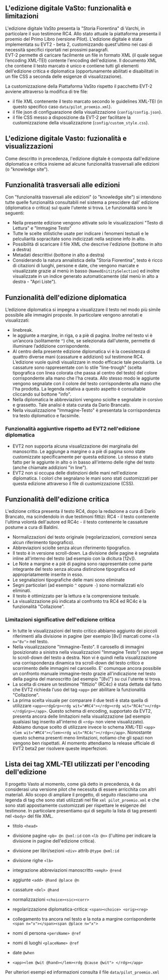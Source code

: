 ## L'edizione digitale VaSto: funzionalità e limitazioni 

L'edizione digitale VaSto presenta la "Storia Fiorentina" di Varchi, in particolare il suo testimone RC4. Allo stato attuale la piattaforma presenta il proemio del Primo Libro (versione Pilot).
L'edizione digitale è stata implementata su EVT2 - beta 2, customizzando quest'ultimo nei casi di necessità specifici riportati nei prossimi paragrafi.   
EVT-2 permette di caricare facilmente un file in formato XML (il quale segue l’encoding XML-TEI) contente l'encoding dell'edizione. Il documento XML che contiene il testo marcato è unico e contiene tutti gli elementi dell'edizione critica e diplomatica (opportunamente abilitati e disabilitati in un file CSS a seconda delle esigenze di visualizzazione).

La customizzazione della Piattaforma VaSto rispetto il pacchetto EVT-2 avviene attraverso la modifica di tre file: 
- il file XML contenente il testo marcato secondo le guidelines XML-TEI (in questo specifico caso ```data/pilot_proemio.xml```).
- il file json di configuarazione della visualizzazione (```config/config.json```).
- il file CSS messo a disposizione da EVT-2 per facilitare la customizzazione della visualizzazione (```config/custom_style.css```).

## L'edizione digitale Vasto: fuzionalità e visualizzazioni

Come descritto in precedenza, l'edizione digitale è composta dall'edizione diplomatica e critica insieme ad alcune funzionalità trasversali alle edizioni (o "knowledge site"). 


## Funzionalità trasversali alle edizioni
Con "funzionalità trasversali alle edizioni" (o "knowledge site") si intendono tutte quelle funzionalità consultabili nel sistema a prescidere dall' edizione (diplomatica o critica) sul quale l'utente si trova. Le funzionalità sono le seguenti:

* Nella presente edizione vengono attivate solo le visualizzazioni "Testo di Lettura" e "Immagine Testo"
*	Tutte le scelte stilistiche usate per indicare i fenomeni testuali e le pelculiarità sopracitate sono indicizzati nella sezione info in alto.
* Possibilità di scaricare il file XML che descrive l'edizione (bottone in alto a destra)
* Metadati descrittivi (bottone in alto a destra)
* Considerando la natura annalistica della "Storia Fiorentina", testo è ricco di citazioni di luoghi, persone e date, che vengono marcate e visualizzate grazie al menù in basso (```NamedEnititySelection```) ed inoltre visualizzate in un indice generato automaticamente (dal menù in alto a destra - "Apri Liste").

## Funzionalità dell'edizione diplomatica

L’edizione diplomatica si impegna a visualizzare il testo nel modo più simile possibile alle immagini proposte.
In particolare vengono annotati e visualizzati: 
* linebreak.
* le aggiunte a margine, in riga, o a piè di pagina. Inoltre nel testo vi è un’ancora (solitamente ```^```) che, se selezionata dall'utente, permette di illuminare l’addizione corrispondente. 
* Al centro della presente edizione diplomatica vi è la coesistenza di quattro diverse mani (cassature e addizioni) sul testimone RC4. L’edizione vuole quindi visualizzare in modo efficacie tale peculiarità. Le cassature sono rappresentate con  lo stile "line-trough" (scelta tipografica con linea colorata che passa al centro del testo) del colore corrispondente alla mano che l'ha creata. Allo stesso modo le aggiunte vengono segnalate con il colore del testo corrispondente alla mano che l'ha prodotta. La legenda relativa a questo aspetto è consultable cliccando sul bottone "info".
* Nella diplomatica le abbreviazioni vengono sciolte e segnalate in corsivo e grassetto. Tale analisi è stata curata da Dario Brancato. 
* Nella visualizzazione "Immagine-Testo" è presentata la corrispondenza tra testo diplomatico e facsimile. 

### Funzionalità aggiuntive rispetto ad EVT2 nell'edizione diplomatica 
* EVT2 non supporta alcuna visualizzazione dei marginalia del manoscritto. Le aggiunge a margine o a piè di pagina sono state customizzate specificamente per questa edizione. Lo stesso è stato fatto per le aggiunte in alto o in basso all'interno delle righe del testo (anche chiamate addizioni "in line"). 
* EVT2 non si occupa delle distinzioni delle mani nell'edizione diplomatica. I colori che segnalano le mani sono stati customizzati per questa edizione attraverso il file di customizzazione (CSS).   

## Funzionalità dell'edizione critica 

L'edizione critica presenta il testo RC4, dopo la redazione a cura di Dario Brancato, ma scindendolo in due testimoni fittizi: RC4 - il testo contenente l'ultima volontà dell'autore ed RC4c - il testo contenente le cassature postume a cura di Baldini.  
* Normalizzazioni del testo originale (regolarizzazioni, correzioni senza alcun riferimento tipografico).
* Abbreviazioni sciolte senza alcun riferimento tipografico.
* Il testo è in versione scroll-down. La divisione delle pagine è segnalata inline all'interno del testo (ad esempio con la dicitura [12v]).
* Le Note a margine e a piè di pagina sono rappresentate come parte integrante del testo senza alcuna distinzione tipografica ed appropriatamente inserite in esso. 
* Le segnalazioni tipografiche delle mani sono eliminate 
* Segni particolari (ad esempio ```^``` oppure ```-```) sono normalizzati e/o eliminati.
* Il testo è ottimizzato per la lettura e la comprensione testuale.
* La visualizzazione più indicata al confronto tra RC4 ed RC4c è la funzionalità "Collazione".

### Limitazioni significative dell'edizione critica 
* In tutte le visualizzazioni del testo critico abbiamo aggiunto dei piccoli riferimenti alla divisione in pagine (per esempio [8v]) marcati come ```<lb n="8v">``` nel testo. 
* Nella visualizzazione "Immagine-Testo". Il carosello di immagini (posizionato a sinistra nella visualizzazioni "Immagine Testo") non segue lo scroll-down del testo a destra. Non vi è quindi nella visualizzazione una corrispondenza dinamica tra scroll-down del testo critico e scorrimento delle immagini nel carosello. E' comunque ancora possibile un confronto manuale immagine-testo grazie all'indicazione nel testo della pagina del manoscritto (ad esempio "[8v]") su cui l'utente si trova. 
* La scelta di creare un testimone "fittizio" (RC4c) è stata dettata dal fatto che EVT2 richieda l'uso del tag ```<app>``` per abilitare la funzionalità "Collazione". 
* La prima scelta visuale per comparare il due testi è stata quella di utilizzare ```<app><rdgGrp><rdg wit="#RC4"></rdg><rdg wit="RC4c"></rdg></rdgGrp></app>```. Questo schema di encoding, supportato da EVT2, presenta ancora delle limitazioni nella visualizzazione (ad esempio qualsiasi tag inserito all'interno di ```<rdg>``` non viene visualizzato). Abbiamo dunque scelto di utilizzare invece lo schema XML-TEI ```<app><lem wit="#RC4"></lem><rdg wit="RC4c"></rdg></app>```. Nonostante questo schema presenti meno limitazioni, notiamo che gli spazi non vengono ben rispettati. Al momento attendiamo la release ufficiale di EVT2 beta2 per risolvere queste imperfezioni. 

## Lista dei tag XML-TEI utilizzati per l'encoding dell'edizione
Il progetto Vasto al momento, come già detto in precedenza, è da considerasi una versione pilot che necessita di essere arricchita con altri materiali. Allo scopo di ampliare il progetto, di seguito rilasciamo una legenda di tag che sono stati utilizzati nel file ```xml pilot_proemio.xml``` e che sono stati appostiamente customizzati per rispettare le esigenze del testimone. In particolare presentiamo qui di seguito la lista di tag presenti nel ```<body>``` del file XML. 

* titolo ```<head>```
* divisione pagine ```<pb> @n @xml:id``` con ```<lb @n>``` (l'ultimo per indicare la divisione in pagine dell'edizione critica).
* divisione per libri/sezioni ```<div>``` attrib ```@type @xml:id```
* divisione righe ```<lb>```
* integrazione abbreviazioni manoscritto ```<emph> @rend```
* aggiunte ```<add> @hand @place @n```
* cassature ```<del> @hand``` 
* normalizzazioni ```<choice><sic><corr>```
* regolarizzazione diplomatica-critica: ```<span><choice> <orig><reg>```
* collegamento tra ancora nel testo e la nota a margine corrispondente ```<span n="x"></span><span @place n="x">```

* nomi di persona ```<persName> @ref```
* nomi di luoghi ```<placeName> @ref```
* date <date> ```@when```

* ```<app><lem @wit @hand></lem><rdg @cause @wit"> </rdg></app>```

Per ulteriori esempi ed informazioni consulta il file ```data/pilot_proemio.xml```

